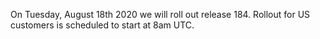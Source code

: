 On Tuesday, August 18th 2020 we will roll out release 184. Rollout for US customers is scheduled to start at 8am UTC.
